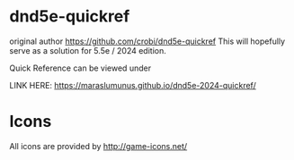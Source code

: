 dnd5e-quickref
==============
original author https://github.com/crobi/dnd5e-quickref
This will hopefully serve as a solution for 5.5e / 2024 edition.


Quick Reference can be viewed under

LINK HERE:
https://maraslumunus.github.io/dnd5e-2024-quickref/



Icons
==============

All icons are provided by http://game-icons.net/

